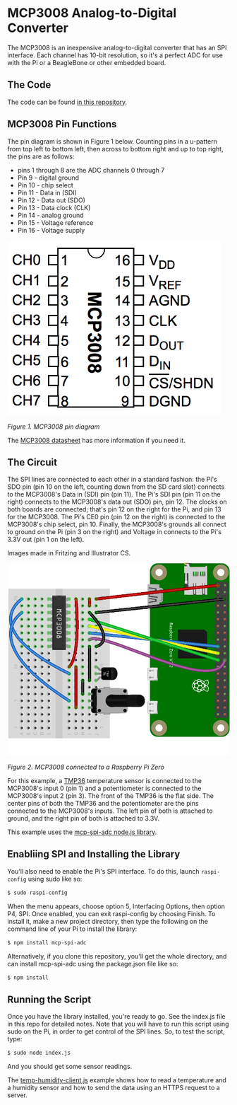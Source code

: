 # MCP3008 Analog-to-Digital Converter

The MCP3008 is an inexpensive analog-to-digital converter that has an SPI interface. Each channel has 10-bit resolution, so it's a perfect ADC for use with the Pi or a BeagleBone or other embedded board. 

## The Code
The code can be found [in this repository](https://github.com/tigoe/PiRecipes/tree/master/adc-mcp-3xxx).

## MCP3008 Pin Functions

The pin diagram is shown in Figure 1 below. Counting pins in a u-pattern from top left to bottom left, then across to bottom right and up to top right, the pins are as follows: 

* pins 1 through 8 are the ADC channels 0 through 7
* Pin 9 - digital ground
* Pin 10 - chip select
* Pin 11 - Data in (SDI)
* Pin 12 - Data out (SDO)
* Pin 13 - Data clock (CLK)
* Pin 14 - analog ground
* Pin 15 - Voltage reference
* Pin 16 - Voltage supply


![Figure 1. MCP3008 pin diagram](mcp-3xxx-pin-diagram.png)

_Figure 1. MCP3008 pin diagram_

The [MCP3008 datasheet](https://datasheet.octopart.com/MCP3008-I/P-Microchip-datasheet-8326659.pdf) has more information if you need it. 

## The Circuit

The SPI lines are connected to each other in a standard fashion: the Pi's SDO pin (pin 10 on the left, counting down from the SD card slot) connects to the MCP3008's Data in (SDI) pin (pin 11). The Pi's SDI pin (pin 11 on the right) connects to the MCP3008's data out (SDO) pin, pin 12. The clocks on both boards are connected; that's pin 12 on the right for the Pi, and pin 13 for the MCP3008. The Pi's CE0 pin (pin 12 on the right) is connected to the MCP3008's chip select, pin 10. Finally, the MCP3008's grounds all connect to ground on the Pi (pin 3 on the right) and Voltage in connects to the Pi's 3.3V out (pin 1 on the left).

Images made in Fritzing and Illustrator CS.

![Figure 2. MCP3008 connected to a Raspberry Pi Zero](mcp-3xxx_bb.png)

_Figure 2. MCP3008 connected to a Raspberry Pi Zero_

For this example, a [TMP36](https://www.analog.com/media/en/technical-documentation/data-sheets/TMP35_36_37.pdf) temperature sensor is connected to the MCP3008's input 0 (pin 1) and a potentiometer is connected to the MCP3008's input 2 (pin 3). The front of the TMP36 is the flat side. The center pins of both the TMP36 and the potentiometer are the pins connected to the MCP3008's inputs. The left pin of both is attached to ground, and the right pin of both is attached to 3.3V.  

This example uses the [mcp-spi-adc node.js library](https://github.com/fivdi/mcp-spi-adc). 

## Enabliing SPI and Installing the Library

You'll also need to enable the Pi's SPI interface. To do this, launch `raspi-config` using sudo like so:

````sh
$ sudo raspi-config
````
When the menu appears, choose option 5, Interfacing Options, then option P4, SPI. Once enabled, you can exit raspi-config by choosing Finish. 
To install it, make a new project directory, then type the following on the command line of your Pi to install the library:

````sh
$ npm install mcp-spi-adc
````

Alternatively, if you clone this repository, you'll get the whole directory, and can install mcp-spi-adc using the package.json file like so:

````sh
$ npm install
````

## Running the Script

Once you have the library installed, you're ready to go. See the index.js file in this repo for detailed notes. Note that you will have to run this script using sudo on the Pi, in order to get control of the SPI lines. So, to test the script, type:

````sh
$ sudo node index.js
````
And you should get some sensor readings.

The [temp-humidity-client.js](mcp300x-client.js) example shows how to read a temperature and a humidity sensor and how to send the data using an HTTPS request to a server.

